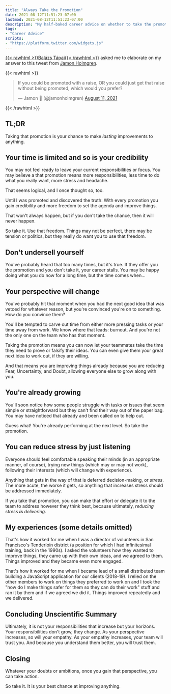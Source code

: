 ```yaml
---
title: "Always Take the Promotion"
date: 2021-08-12T11:51:23-07:00
lastmod: 2021-08-12T11:51:23-07:00
description: "My half-baked career advice on whether to take the promotion with a raise, or just take the raise."
tags:
- "Career Advice"
scripts:
- "https://platform.twitter.com/widgets.js"
---
```


[{{< rawhtml >}}Bal&aacute;zs T&aacute;pai{{< /rawhtml >}}](https://twitter.com/TapaiBalazs) asked me to elaborate on my answer to this tweet from [Jamon Holmgren](https://twitter.com/jamonholmgren).

{{< rawhtml >}}
<blockquote class="twitter-tweet"><p lang="en" dir="ltr">If you could be promoted with a raise, OR you could just get that raise without being promoted, which would you prefer?</p>&mdash; Jamon 🚜 (@jamonholmgren) <a href="https://twitter.com/jamonholmgren/status/1425505676739047426?ref_src=twsrc%5Etfw">August 11, 2021</a></blockquote>
<!--<script async src="https://platform.twitter.com/widgets.js" charset="utf-8"></script>-->
{{< /rawhtml >}}

## TL;DR

Taking that promotion is your chance to make *lasting* improvements to anything.

## Your time is limited and so is your credibility

You may not feel ready to leave your current responsibilities or focus. You may believe a that promotion means more responsibilities, less time to do what you really want, more stress and headache.

That seems logical, and I once thought so, too.

Until I was promoted and discovered the truth: With every promotion you gain credibility and more freedom to set the agenda and improve things.

That won't always happen, but if you don't take the chance, then it will never happen.

So take it. Use that freedom. Things may not be perfect, there may be tension or politics, but they really do want you to use that freedom.

## Don't undersell yourself

You've probably heard that too many times, but it's true. If they offer you the promotion and you don't take it, your career stalls. You may be happy doing what you do now for a long time, but the time comes when&hellip;

## Your perspective will change

You've probably hit that moment when you had the next good idea that was vetoed for whatever reason, but you're convinced you're on to something. How do you convince them?

You'll be tempted to carve out time from either more pressing tasks or your time away from work. We know where that leads: burnout. And you're not the only one on the team who has that moment.

Taking the promotion means you can now let your teammates take the time they need to prove or falsify their ideas. You can even give them your great next idea to work out, if they are willing.

And that means you are improving things already because you are reducing Fear, Uncertainty, and Doubt, allowing everyone else to grow along with you.

## You're already growing

You'll soon notice how some people struggle with tasks or issues that seem simple or straightforward but they can't find their way out of the paper bag. You may have noticed that already and been called on to help out.

Guess what! You're already performing at the next level. So take the promotion.

## You can reduce stress by just listening

Everyone should feel comfortable speaking their minds (in an appropriate manner, of course), trying new things (which may or may not work), following their interests (which will change with experience).

Anything that gets in the way of that is deferred decision-making, or *stress*. The more acute, the worse it gets, so anything that increases stress should be addressed immediately.

If you take that promotion, you can make that effort or delegate it to the team to address however they think best, because ultimately, *reducing stress **is** delivering*.

## My experiences (some details omitted)

That's how it worked for me when I was a director of volunteers in San Francisco's Tenderloin district (a position for which I had infinitesimal training, back in the 1990s). I asked the volunteers how they wanted to improve things, they came up with their own ideas, and we agreed to them. Things improved and they became even more engaged.

That's how it worked for me when I became lead of a small distributed team building a JavaScript application for our clients (2018-19). I relied on the other members to work on things they preferred to work on and I took the "how do I make things safer for them so they can do their work" stuff and ran it by them and if we agreed we did it. Things improved repeatedly and we delivered.

## Concluding Unscientific Summary

Ultimately, it is not your responsibilities that increase but your horizons. Your responsibilities don't grow, they change. As your perspective increases, so will your empathy. As your empathy increases, your team will trust you. And because you understand them better, you will trust them.

## Closing

Whatever your doubts or ambitions, once you gain that perspective, you can take action.

So take it. It is your best chance at improving anything.
